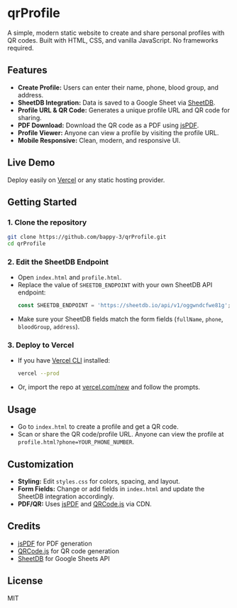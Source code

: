 # qrProfile

A simple, modern static website to create and share personal profiles with QR codes. Built with HTML, CSS, and vanilla JavaScript. No frameworks required.

## Features
- **Create Profile:** Users can enter their name, phone, blood group, and address.
- **SheetDB Integration:** Data is saved to a Google Sheet via [SheetDB](https://sheetdb.io/).
- **Profile URL & QR Code:** Generates a unique profile URL and QR code for sharing.
- **PDF Download:** Download the QR code as a PDF using [jsPDF](https://github.com/parallax/jsPDF).
- **Profile Viewer:** Anyone can view a profile by visiting the profile URL.
- **Mobile Responsive:** Clean, modern, and responsive UI.

## Live Demo
Deploy easily on [Vercel](https://vercel.com/) or any static hosting provider.

## Getting Started

### 1. Clone the repository
```bash
git clone https://github.com/bappy-3/qrProfile.git
cd qrProfile
```

### 2. Edit the SheetDB Endpoint
- Open `index.html` and `profile.html`.
- Replace the value of `SHEETDB_ENDPOINT` with your own SheetDB API endpoint:
  ```js
  const SHEETDB_ENDPOINT = 'https://sheetdb.io/api/v1/oggwndcfwe81g'; // <-- Replace this
  ```
- Make sure your SheetDB fields match the form fields (`fullName`, `phone`, `bloodGroup`, `address`).

### 3. Deploy to Vercel
- If you have [Vercel CLI](https://vercel.com/docs/cli) installed:
  ```bash
  vercel --prod
  ```
- Or, import the repo at [vercel.com/new](https://vercel.com/new) and follow the prompts.

## Usage
- Go to `index.html` to create a profile and get a QR code.
- Scan or share the QR code/profile URL. Anyone can view the profile at `profile.html?phone=YOUR_PHONE_NUMBER`.

## Customization
- **Styling:** Edit `styles.css` for colors, spacing, and layout.
- **Form Fields:** Change or add fields in `index.html` and update the SheetDB integration accordingly.
- **PDF/QR:** Uses [jsPDF](https://github.com/parallax/jsPDF) and [QRCode.js](https://davidshimjs.github.io/qrcodejs/) via CDN.

## Credits
- [jsPDF](https://github.com/parallax/jsPDF) for PDF generation
- [QRCode.js](https://davidshimjs.github.io/qrcodejs/) for QR code generation
- [SheetDB](https://sheetdb.io/) for Google Sheets API

## License
MIT 